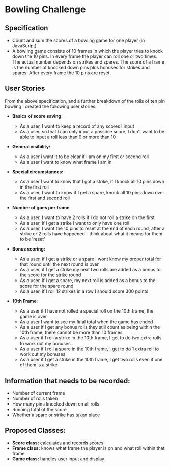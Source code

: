 # Bowling Challenge


## Specification

- Count and sum the scores of a bowling game for one player (in JavaScript).
- A bowling game consists of 10 frames in which the player tries to knock down the 10 pins. In every frame the player can roll one or two times. The actual number depends on strikes and spares. The score of a frame is the number of knocked down pins plus bonuses for strikes and spares. After every frame the 10 pins are reset.


## User Stories

From the above specification, and a further breakdown of the rolls of ten pin bowling I created the following user stories:


  - **Basics of score saving:**

    - As a user, I want to keep a record of any scores I input
    - As a user, so that I can only input a possible score, I don't want to be able to input a roll less than 0 or more than 10


  - **General visibility:**

    - As a user i want it to be clear if I am on my first or second roll
    - As a user I want to know what frame I am in


  - **Special circumstances:**

    - As a user I want to know that I got a strike, if I knock all 10 pins down in the first roll
    - As a user, I want to know if I get a spare, knock all 10 pins down over the first and second roll


  - **Number of goes per frame**

    - As a user, I want to have 2 rolls if I do not roll a strike on the first
    - As a user, if I get a strike I want to only have one roll
    - As a user, I want the 10 pins to reset at the end of each round, after a strike or 2 rolls have happened - think about what it means for them to be 'reset'


  - **Bonus scoring:**

    - As a user, if I get a strike or a spare I wont know my proper total for that round until the next round is over
    - As a user, if I get a strike my next two rolls are added as a bonus to the score for the strike round
    - As a user, if i get a spare, my next roll is added as a bonus to the score for the spare round
    - As a user, if I roll 12 strikes in a row I should score 300 points


  - **10th Frame**:

    - As a user if I have not rolled a special roll on the 10th frame, the game is over
    - As a user I want to see my final total when the game has ended
    - As a user if I get any bonus rolls they still count as being within the 10th frame, there cannot be more than 10 frames
    - As a user if I roll a strike in the 10th frame, I get to do two extra rolls to work out my bonuses
    - As a user if I roll a spare in the 10th frame, I get to do 1 extra roll to work out my bonuses
    - As a user if I get a strike in the 10th frame, I get two rolls even if one of them is a strike

## Information that needs to be recorded:
  - Number of current frame
  - Number of rolls taken
  - How many pins knocked down on all rolls
  - Running total of the score
  - Whether a spare or strike has taken place

## Proposed Classes:
- **Score class:** calculates and records scores
- **Frame class:** knows what frame the player is on and what roll within that frame
- **Game class:** handles user input and display
